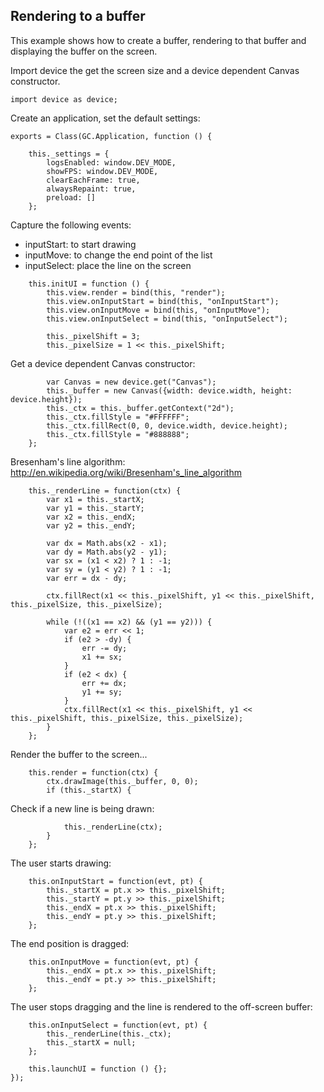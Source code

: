 ## Rendering to a buffer

This example shows how to create a buffer, rendering to that buffer
and displaying the buffer on the screen.

Import device the get the screen size and a device dependent Canvas constructor.

~~~
import device as device;
~~~

Create an application, set the default settings:

~~~
exports = Class(GC.Application, function () {

	this._settings = {
		logsEnabled: window.DEV_MODE,
		showFPS: window.DEV_MODE,
		clearEachFrame: true,
		alwaysRepaint: true,
		preload: []
	};
~~~

Capture the following events:
- inputStart: to start drawing
- inputMove: to change the end point of the list
- inputSelect: place the line on the screen

~~~
	this.initUI = function () {
		this.view.render = bind(this, "render");
		this.view.onInputStart = bind(this, "onInputStart");
		this.view.onInputMove = bind(this, "onInputMove");
		this.view.onInputSelect = bind(this, "onInputSelect");

		this._pixelShift = 3;
		this._pixelSize = 1 << this._pixelShift;
~~~

Get a device dependent Canvas constructor:

~~~
		var Canvas = new device.get("Canvas");
		this._buffer = new Canvas({width: device.width, height: device.height});
		this._ctx = this._buffer.getContext("2d");
		this._ctx.fillStyle = "#FFFFFF";
		this._ctx.fillRect(0, 0, device.width, device.height);
		this._ctx.fillStyle = "#888888";
	};
~~~

Bresenham's line algorithm: http://en.wikipedia.org/wiki/Bresenham's_line_algorithm

~~~
	this._renderLine = function(ctx) {
		var x1 = this._startX;
		var y1 = this._startY;
		var x2 = this._endX;
		var y2 = this._endY;

		var dx = Math.abs(x2 - x1);
		var dy = Math.abs(y2 - y1);
		var sx = (x1 < x2) ? 1 : -1;
		var sy = (y1 < y2) ? 1 : -1;
		var err = dx - dy;

		ctx.fillRect(x1 << this._pixelShift, y1 << this._pixelShift, this._pixelSize, this._pixelSize);

		while (!((x1 == x2) && (y1 == y2))) {
			var e2 = err << 1;
			if (e2 > -dy) {
				err -= dy;
				x1 += sx;
			}
			if (e2 < dx) {
				err += dx;
				y1 += sy;
			}
			ctx.fillRect(x1 << this._pixelShift, y1 << this._pixelShift, this._pixelSize, this._pixelSize);
		}
	};
~~~

Render the buffer to the screen...

~~~
	this.render = function(ctx) {
		ctx.drawImage(this._buffer, 0, 0);
		if (this._startX) {
~~~

Check if a new line is being drawn:

~~~
			this._renderLine(ctx);
		}
	};
~~~

The user starts drawing:

~~~
	this.onInputStart = function(evt, pt) {
		this._startX = pt.x >> this._pixelShift;
		this._startY = pt.y >> this._pixelShift;
		this._endX = pt.x >> this._pixelShift;
		this._endY = pt.y >> this._pixelShift;
	};
~~~

The end position is dragged:

~~~
	this.onInputMove = function(evt, pt) {
		this._endX = pt.x >> this._pixelShift;
		this._endY = pt.y >> this._pixelShift;
	};
~~~

The user stops dragging and the line is rendered to the off-screen buffer:

~~~
	this.onInputSelect = function(evt, pt) {
		this._renderLine(this._ctx);
		this._startX = null;
	};

	this.launchUI = function () {};
});
~~~